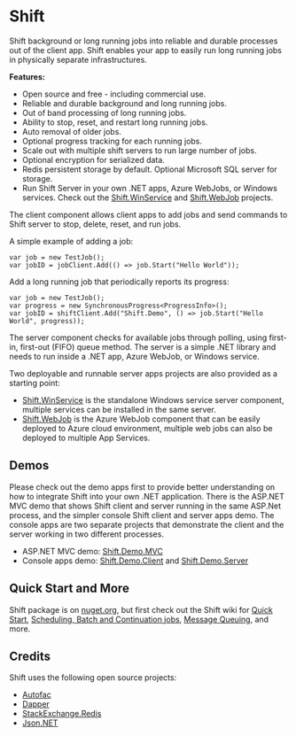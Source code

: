 # Shift
Shift background or long running jobs into reliable and durable processes out of the client app. Shift enables your app to easily run long running jobs in physically separate infrastructures. 

**Features:**
- Open source and free - including commercial use.
- Reliable and durable background and long running jobs.
- Out of band processing of long running jobs. 
- Ability to stop, reset, and restart long running jobs.
- Auto removal of older jobs.
- Optional progress tracking for each running jobs.
- Scale out with multiple shift servers to run large number of jobs.
- Optional encryption for serialized data.
- Redis persistent storage by default. Optional Microsoft SQL server for storage. 
- Run Shift Server in your own .NET apps, Azure WebJobs, or Windows services. Check out the [Shift.WinService](https://github.com/hhalim/Shift.WinService) and [Shift.WebJob](https://github.com/hhalim/Shift.WebJob) projects.

The client component allows client apps to add jobs and send commands to Shift server to stop, delete, reset, and run jobs.

A simple example of adding a job:
```
var job = new TestJob();
var jobID = jobClient.Add(() => job.Start("Hello World"));
```

Add a long running job that periodically reports its progress:
```
var job = new TestJob();
var progress = new SynchronousProgress<ProgressInfo>();
var jobID = shiftClient.Add("Shift.Demo", () => job.Start("Hello World", progress));
```

The server component checks for available jobs through polling, using first-in, first-out (FIFO) queue method. The server is a simple .NET library and needs to run inside a .NET app, Azure WebJob, or Windows service. 

Two deployable and runnable server apps projects are also provided as a starting point:
- [Shift.WinService](https://github.com/hhalim/Shift.WinService) is the standalone Windows service server component, multiple services can be installed in the same server. 
- [Shift.WebJob](https://github.com/hhalim/Shift.WebJob) is the Azure WebJob component that can be easily deployed to Azure cloud environment, multiple web jobs can also be deployed to multiple App Services. 

## Demos
Please check out the demo apps first to provide better understanding on how to integrate Shift into your own .NET application. There is the ASP.NET MVC demo that shows Shift client and server running in the same ASP.Net process, and the simpler console Shift client and server apps demo. The console apps are two separate projects that demonstrate the client and the server working in two different processes.
- ASP.NET MVC demo: [Shift.Demo.MVC](https://github.com/hhalim/Shift.Demo.MVC)
- Console apps demo: [Shift.Demo.Client](https://github.com/hhalim/Shift.Demo.Client) and [Shift.Demo.Server](https://github.com/hhalim/Shift.Demo.Server)

## Quick Start and More
Shift package is on [nuget.org](https://www.nuget.org/packages/Shift), but first check out the Shift wiki for [Quick Start](https://github.com/hhalim/Shift/wiki/Quick-Start), [Scheduling, Batch and Continuation jobs](https://github.com/hhalim/Shift/wiki/Schedule-Batch-Continuation), [Message Queuing](https://github.com/hhalim/Shift/wiki/Message-Queuing), and more. 

## Credits
Shift uses the following open source projects:
- [Autofac](http://autofac.org/)
- [Dapper](https://github.com/StackExchange/Dapper)
- [StackExchange.Redis](https://github.com/StackExchange/StackExchange.Redis)
- [Json.NET](http://james.newtonking.com/json)
